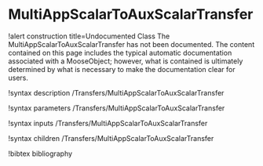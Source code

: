 <!-- MOOSE Documentation Stub: Remove this when content is added. -->

# MultiAppScalarToAuxScalarTransfer

!alert construction title=Undocumented Class
The MultiAppScalarToAuxScalarTransfer has not been documented. The content contained on this page includes the
typical automatic documentation associated with a MooseObject; however, what is contained is
ultimately determined by what is necessary to make the documentation clear for users.

!syntax description /Transfers/MultiAppScalarToAuxScalarTransfer

!syntax parameters /Transfers/MultiAppScalarToAuxScalarTransfer

!syntax inputs /Transfers/MultiAppScalarToAuxScalarTransfer

!syntax children /Transfers/MultiAppScalarToAuxScalarTransfer

!bibtex bibliography
